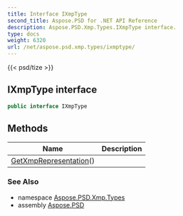 ```yaml
---
title: Interface IXmpType
second_title: Aspose.PSD for .NET API Reference
description: Aspose.PSD.Xmp.Types.IXmpType interface. 
type: docs
weight: 6320
url: /net/aspose.psd.xmp.types/ixmptype/
---
```

{{< psd/tize >}}
## IXmpType interface

```csharp
public interface IXmpType
```

## Methods

| Name | Description |
| --- | --- |
| [GetXmpRepresentation](../../aspose.psd.xmp.types/ixmptype/getxmprepresentation/)() |  |

### See Also

* namespace [Aspose.PSD.Xmp.Types](../../aspose.psd.xmp.types/)
* assembly [Aspose.PSD](../../)


